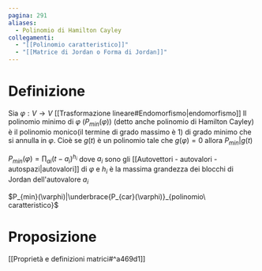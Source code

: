 ```yaml
---
pagina: 291
aliases:
  - Polinomio di Hamilton Cayley
collegamenti:
  - "[[Polinomio caratteristico]]"
  - "[[Matrice di Jordan o Forma di Jordan]]"
---
```

# Definizione
Sia $\varphi:V\to V$ [[Trasformazione lineare#Endomorfismo|endomorfismo]]
Il polinomio minimo di $\varphi$ ($P_{min}(\varphi)$) (detto anche polinomio di Hamilton Cayley) è il polinomio monico(il termine di grado massimo è 1) di grado minimo che si annulla in $\varphi$.
Cioè se $g(t)$ è un polinomio tale che $g(\varphi)=0$ allora $P_{min}| g(t)$

$P_{min}(\varphi)=\prod_{ai}(t-a_i)^{h_{i}}$ dove $a_{i}$ sono gli [[Autovettori - autovalori - autospazi|autovalori]] di $\varphi$ e $h_{i}$ è la massima grandezza dei blocchi di Jordan dell'autovalore $a_{i}$

$P_{min}(\varphi)|\underbrace{P_{car}(\varphi)}_{polinomio\ caratteristico}$
# Proposizione
[[Proprietà e definizioni matrici#^a469d1]]
